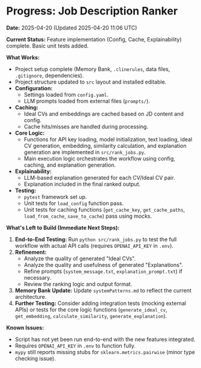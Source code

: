 # Progress: Job Description Ranker

**Date:** 2025-04-20 (Updated 2025-04-20 11:06 UTC)

**Current Status:** Feature implementation (Config, Cache, Explainability) complete. Basic unit tests added.

**What Works:**
- Project setup complete (Memory Bank, `.clinerules`, data files, `.gitignore`, dependencies).
- Project structure updated to `src` layout and installed editable.
- **Configuration:**
    - Settings loaded from `config.yaml`.
    - LLM prompts loaded from external files (`prompts/`).
- **Caching:**
    - Ideal CVs and embeddings are cached based on JD content and config.
    - Cache hits/misses are handled during processing.
- **Core Logic:**
    - Functions for API key loading, model initialization, text loading, ideal CV generation, embedding, similarity calculation, and explanation generation are implemented in `src/rank_jobs.py`.
    - Main execution logic orchestrates the workflow using config, caching, and explanation generation.
- **Explainability:**
    - LLM-based explanation generated for each CV/Ideal CV pair.
    - Explanation included in the final ranked output.
- **Testing:**
    - `pytest` framework set up.
    - Unit tests for `load_config` function pass.
    - Unit tests for caching functions (`get_cache_key`, `get_cache_paths`, `load_from_cache`, `save_to_cache`) pass using mocks.

**What's Left to Build (Immediate Next Steps):**
1.  **End-to-End Testing:** Run `python src/rank_jobs.py` to test the full workflow with actual API calls (requires `OPENAI_API_KEY` in `.env`).
2.  **Refinement:**
    - Analyze the quality of generated "Ideal CVs".
    - Analyze the quality and usefulness of generated "Explanations".
    - Refine prompts (`system_message.txt`, `explanation_prompt.txt`) if necessary.
    - Review the ranking logic and output format.
3.  **Memory Bank Update:** Update `systemPatterns.md` to reflect the current architecture.
4.  **Further Testing:** Consider adding integration tests (mocking external APIs) or tests for the core logic functions (`generate_ideal_cv`, `get_embedding`, `calculate_similarity`, `generate_explanation`).

**Known Issues:**
- Script has not yet been run end-to-end with the new features integrated.
- Requires `OPENAI_API_KEY` in `.env` to function fully.
- `mypy` still reports missing stubs for `sklearn.metrics.pairwise` (minor type checking issue).
